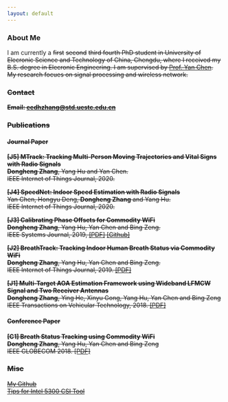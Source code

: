 ```yaml
---
layout: default
---
```


    

### About Me
I am currently a <s>first</s> <s>second</s> <s>third<s> fourth PhD student in University of Elecronic Science and Technology of China, Chengdu, where I received my B.S. degree
in Elecronic Engineering. I am supervised by [Prof. Yan Chen](https://scholar.google.com.hk/citations?user=MVOCn1AAAAAJ&hl=en). My research focues on signal processing and wireless network. <br />

### Contact
**Email: eedhzhang@std.uestc.edu.cn** <br />

### Publications
#### Journal Paper

**[J5] MTrack: Tracking Multi-Person Moving Trajectories and Vital Signs with Radio Signals** <br />
**Dongheng Zhang**, Yang Hu and Yan Chen. <br />
IEEE Internet of Things Journal, 2020. 

**[J4] SpeedNet: Indoor Speed Estimation with Radio Signals** <br />
Yan Chen, Hongyu Deng, **Dongheng Zhang** and Yang Hu. <br />
IEEE Internet of Things Journal, 2020. 

**[J3] Calibrating Phase Offsets for Commodity WiFi** <br />
**Dongheng Zhang**, Yang Hu, Yan Chen and Bing Zeng. <br />
IEEE Systems Journal, 2019, [[PDF]](./pub/CalWiFi-SJ.pdf) [[Github]](https://github.com/zhangdh24/Calibrating-Phase-Offsets-for-Commodity-WiFi)

**[J2] BreathTrack: Tracking Indoor Human Breath Status via Commodity WiFi** <br />
**Dongheng Zhang**, Yang Hu, Yan Chen and Bing Zeng. <br />
IEEE Internet of Things Journal, 2019. [[PDF]](./pub/BreathTrack_IOT.pdf)

**[J1] Multi-Target AOA Estimation Framework using Wideband LFMCW Signal and Two Receiver Antennas** <br />
**Dongheng Zhang**, Ying He, Xinyu Gong, Yang Hu, Yan Chen and Bing Zeng <br />
IEEE Transactions on Vehicular Technology, 2018. [[PDF]](./pub/LFMAOA.pdf)

#### Conference Paper
**[C1] Breath Status Tracking using Commodity WiFi**<br />
**Dongheng Zhang**, Yang Hu, Yan Chen and Bing Zeng <br />
IEEE GLOBECOM 2018. [[PDF]](./pub/BreathTrack_GC.pdf)

### Misc
[My Github](https://github.com/zhangdh24) <br />
[Tips for Intel 5300 CSI Tool](./post/tipfor5300.html)

